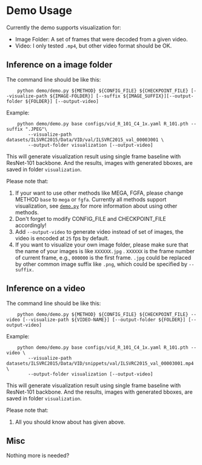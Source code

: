 # Demo Usage

Currently the demo supports visualization for:

- Image Folder: A set of frames that were decoded from a given video.
- Video: I only tested `.mp4`, but other video format should be OK.

## Inference on a image folder

The command line should be like this:

```shell
    python demo/demo.py ${METHOD} ${CONFIG_FILE} ${CHECKPOINT_FILE} [--visualize-path ${IMAGE-FOLDER}] [--suffix ${IMAGE_SUFFIX}][--output-folder ${FOLDER}] [--output-video]
```

Example:

```shell
    python demo/demo.py base configs/vid_R_101_C4_1x.yaml R_101.pth --suffix ".JPEG"\
        --visualize-path datasets/ILSVRC2015/Data/VID/val/ILSVRC2015_val_00003001 \
        --output-folder visualization [--output-video]
```

This will generate visualization result using single frame baseline with ResNet-101 backbone. And the results, images
with generated bboxes, are saved in folder `visualization`.

Please note that:

1. If your want to use other methods like MEGA, FGFA, please change METHOD `base` to `mega` or `fgfa`. Currently all
   methods support visualization, see [`demo.py`](demo.py) for more information about using other methods.
2. Don't forget to modify CONFIG_FILE and CHECKPOINT_FILE accordingly!
3. Add `--output-video` to generate video instead of set of images, the video is encoded at `25` fps by default.
4. If you want to visualize your own image folder, please make sure that the name of your images is like `XXXXXX.jpg`
   . `XXXXXX` is the frame number of current frame, e.g., `000000` is the first frame. `.jpg` could be replaced by other
   common image suffix like `.png`, which could be specified by `--suffix.`

## Inference on a video

The command line should be like this:

```shell
    python demo/demo.py ${METHOD} ${CONFIG_FILE} ${CHECKPOINT_FILE} --video [--visualize-path ${VIDEO-NAME}] [--output-folder ${FOLDER}] [--output-video]
```

Example:

```shell
    python demo/demo.py base configs/vid_R_101_C4_1x.yaml R_101.pth --video \
        --visualize-path datasets/ILSVRC2015/Data/VID/snippets/val/ILSVRC2015_val_00003001.mp4 \
        --output-folder visualization [--output-video]
```

This will generate visualization result using single frame baseline with ResNet-101 backbone. And the results, images
with generated bboxes, are saved in folder `visualization`.

Please note that:

1. All you should know about has given above.

## Misc

Nothing more is needed?
